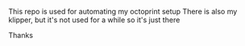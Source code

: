 This repo is used for automating my octoprint setup
There is also my klipper, but it's not used for a while so it's just there

Thanks
